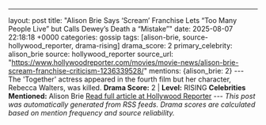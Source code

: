 ---
layout: post
title: "Alison Brie Says ‘Scream’ Franchise Lets “Too Many People Live” but Calls Dewey’s Death a “Mistake”"
date: 2025-08-07 22:18:18 +0000
categories: gossip
tags: [alison-brie, source-hollywood_reporter, drama-rising]
drama_score: 2
primary_celebrity: alison_brie
source: hollywood_reporter
source_url: "https://www.hollywoodreporter.com/movies/movie-news/alison-brie-scream-franchise-criticism-1236339528/"
mentions: {alison_brie: 2} --- The 'Together' actress appeared in the fourth film but her character, Rebecca Walters, was killed. **Drama Score:** 2 | **Level:** RISING **Celebrities Mentioned:** Alison Brie [Read full article at Hollywood Reporter](https://www.hollywoodreporter.com/movies/movie-news/alison-brie-scream-franchise-criticism-1236339528/) --- *This post was automatically generated from RSS feeds. Drama scores are calculated based on mention frequency and source reliability.*